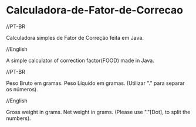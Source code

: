 # Calculadora-de-Fator-de-Correcao

//PT-BR

Calculadora simples de Fator de Correção feita em Java.

//English

A simple calculator of correction factor(FOOD) made in Java.

//PT-BR 

Peso Bruto em gramas. Peso Líquido em gramas. (Utilizar "." para separar os números).

//English

Gross weight in grams. Net weight in grams. (Please use "."[Dot], to split the numbers).
